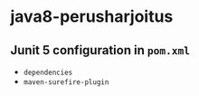 # java8-perusharjoitus
## Junit 5 configuration in `pom.xml`
* `dependencies`
* `maven-surefire-plugin`
